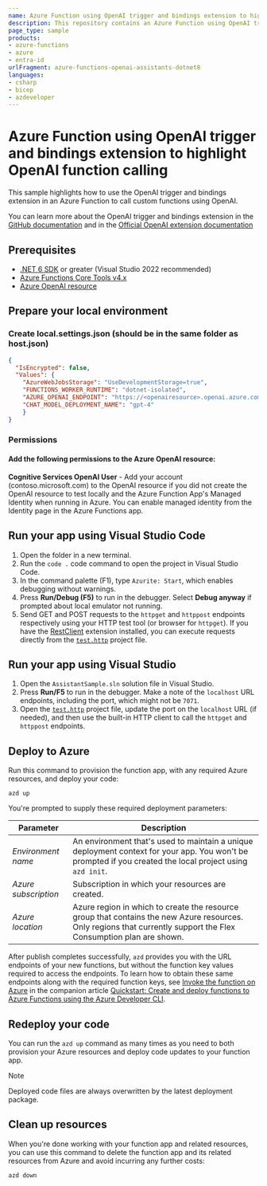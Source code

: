 ```yaml
---
name: Azure Function using OpenAI trigger and bindings extension to highlight OpenAI function calling
description: This repository contains an Azure Function using OpenAI trigger and bindings extension to highlight OpenAI function calling. The sample uses managed identity.
page_type: sample
products:
- azure-functions
- azure
- entra-id
urlFragment: azure-functions-openai-assistants-dotnet8
languages:
- csharp
- bicep
- azdeveloper
---
```


# Azure Function using OpenAI trigger and bindings extension to highlight OpenAI function calling

This sample highlights how to use the OpenAI trigger and bindings extension in an Azure Function to call custom functions using OpenAI.

You can learn more about the OpenAI trigger and bindings extension in the [GitHub documentation](https://github.com/Azure/azure-functions-openai-extension) and in the [Official OpenAI extension documentation](https://learn.microsoft.com/en-us/azure/azure-functions/functions-bindings-openai)




## Prerequisites

* [.NET 6 SDK](https://dotnet.microsoft.com/download/dotnet/6.0) or greater (Visual Studio 2022 recommended)
* [Azure Functions Core Tools v4.x](https://learn.microsoft.com/azure/azure-functions/functions-run-local?tabs=v4%2Cwindows%2Cnode%2Cportal%2Cbash)
* [Azure OpenAI resource](https://learn.microsoft.com/azure/openai/overview)

## Prepare your local environment

### Create local.settings.json (should be in the same folder as host.json)
```json
{
  "IsEncrypted": false,
  "Values": {
    "AzureWebJobsStorage": "UseDevelopmentStorage=true",
    "FUNCTIONS_WORKER_RUNTIME": "dotnet-isolated",
    "AZURE_OPENAI_ENDPOINT": "https://<openairesource>.openai.azure.com/",
    "CHAT_MODEL_DEPLOYMENT_NAME": "gpt-4"
    }
}
```

### Permissions
#### Add the following permissions to the Azure OpenAI resource:
<b>Cognitive Services OpenAI User</b> - Add your account (contoso.microsoft.com) to the OpenAI resource if you did not create the OpenAI resource to test locally and the Azure Function App's Managed Identity when running in Azure. You can enable managed identity from the Identity page in the Azure Functions app.

## Run your app using Visual Studio Code

1. Open the folder in a new terminal.
1. Run the `code .` code command to open the project in Visual Studio Code.
1. In the command palette (F1), type `Azurite: Start`, which enables debugging without warnings.
1. Press **Run/Debug (F5)** to run in the debugger. Select **Debug anyway** if prompted about local emulator not running.
1. Send GET and POST requests to the `httpget` and `httppost` endpoints respectively using your HTTP test tool (or browser for `httpget`). If you have the [RestClient](https://marketplace.visualstudio.com/items?itemName=humao.rest-client) extension installed, you can execute requests directly from the [`test.http`](./app/test.http) project file.

## Run your app using Visual Studio

1. Open the `AssistantSample.sln` solution file in Visual Studio.
1. Press **Run/F5** to run in the debugger. Make a note of the `localhost` URL endpoints, including the port, which might not be `7071`.
1. Open the [`test.http`](./app/test.http) project file, update the port on the `localhost` URL (if needed), and then use the built-in HTTP client to call the `httpget` and `httppost` endpoints.


## Deploy to Azure

Run this command to provision the function app, with any required Azure resources, and deploy your code:

```shell
azd up
```

You're prompted to supply these required deployment parameters:

| Parameter | Description |
| ---- | ---- |
| _Environment name_ | An environment that's used to maintain a unique deployment context for your app. You won't be prompted if you created the local project using `azd init`.|
| _Azure subscription_ | Subscription in which your resources are created.|
| _Azure location_ | Azure region in which to create the resource group that contains the new Azure resources. Only regions that currently support the Flex Consumption plan are shown.|

After publish completes successfully, `azd` provides you with the URL endpoints of your new functions, but without the function key values required to access the endpoints. To learn how to obtain these same endpoints along with the required function keys, see [Invoke the function on Azure](https://learn.microsoft.com/azure/azure-functions/create-first-function-azure-developer-cli?pivots=programming-language-dotnet#invoke-the-function-on-azure) in the companion article [Quickstart: Create and deploy functions to Azure Functions using the Azure Developer CLI](https://learn.microsoft.com/azure/azure-functions/create-first-function-azure-developer-cli?pivots=programming-language-dotnet).

## Redeploy your code

You can run the `azd up` command as many times as you need to both provision your Azure resources and deploy code updates to your function app.

>[!NOTE]
>Deployed code files are always overwritten by the latest deployment package.

## Clean up resources

When you're done working with your function app and related resources, you can use this command to delete the function app and its related resources from Azure and avoid incurring any further costs:

```shell
azd down
```